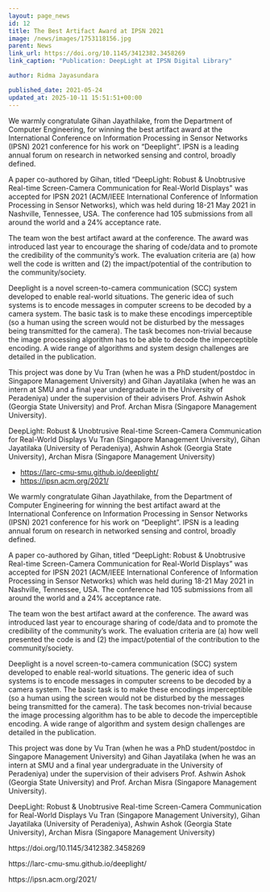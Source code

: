 ```yaml
---
layout: page_news
id: 12
title: The Best Artifact Award at IPSN 2021
image: /news/images/1753118156.jpg
parent: News
link_url: https://doi.org/10.1145/3412382.3458269
link_caption: "Publication: DeepLight at IPSN Digital Library"

author: Ridma Jayasundara

published_date: 2021-05-24
updated_at: 2025-10-11 15:51:51+00:00
---
```


<p>We warmly congratulate Gihan Jayathilake, from the Department of Computer Engineering, for winning the best artifact award at the International Conference on Information Processing in Sensor Networks (IPSN) 2021 conference for his work on &ldquo;Deeplight&rdquo;. IPSN is a leading annual forum on research in networked sensing and control, broadly defined.</p>
<p>A paper co-authored by Gihan, titled &ldquo;DeepLight: Robust &amp; Unobtrusive Real-time Screen-Camera Communication for Real-World Displays" was accepted for IPSN 2021 (ACM/IEEE International Conference of Information Processing in Sensor Networks), which was held during 18-21 May 2021 in Nashville, Tennessee, USA. The conference had 105 submissions from all around the world and a 24% acceptance rate.</p>
<p>The team won the best artifact award at the conference. The award was introduced last year to encourage the sharing of code/data and to promote the credibility of the community&rsquo;s work. The evaluation criteria are (a) how well the code is written and (2) the impact/potential of the contribution to the community/society.</p>
<p>Deeplight is a novel screen-to-camera communication (SCC) system developed to enable real-world situations. The generic idea of such systems is to encode messages in computer screens to be decoded by a camera system. The basic task is to make these encodings imperceptible (so a human using the screen would not be disturbed by the messages being transmitted for the camera). The task becomes non-trivial because the image processing algorithm has to be able to decode the imperceptible encoding. A wide range of algorithms and system design challenges are detailed in the publication.</p>
<p>This project was done by Vu Tran (when he was a PhD student/postdoc in Singapore Management University) and Gihan Jayatilaka (when he was an intern at SMU and a final year undergraduate in the University of Peradeniya) under the supervision of their advisers Prof. Ashwin Ashok (Georgia State University) and Prof. Archan Misra (Singapore Management University).</p>
<p>DeepLight: Robust &amp; Unobtrusive Real-time Screen-Camera Communication for Real-World Displays Vu Tran (Singapore Management University), Gihan Jayatilaka (University of Peradeniya), Ashwin Ashok (Georgia State University), Archan Misra (Singapore Management University)</p>
<ul>
<li><a href="https://larc-cmu-smu.github.io/deeplight/">https://larc-cmu-smu.github.io/deeplight/</a></li>
<li><a href="https://ipsn.acm.org/2021/">https://ipsn.acm.org/2021/</a></li>
</ul>

<!-- Automated Update by GitHub Actions -->

<p>We warmly congratulate Gihan Jayathilake, from the Department of Computer Engineering for winning the best artifact award at the International Conference on Information Processing in Sensor Networks (IPSN) 2021 conference for his work on “Deeplight”. IPSN is a leading annual forum on research in networked sensing and control, broadly defined.</p><p>A paper co-authored by Gihan, titled “DeepLight: Robust &amp; Unobtrusive Real-time Screen-Camera Communication for Real-World Displays” was accepted for IPSN 2021 (ACM/IEEE International Conference of Information Processing in Sensor Networks) which was held during 18-21 May 2021 in Nashville, Tennessee, USA. The conference had 105 submissions from all around the world and a 24% acceptance rate.</p><p>The team won the best artifact award at the conference. The award was introduced last year to encourage sharing of code/data and to promote the credibility of the community’s work. The evaluation criteria are (a) how well presented the code is and (2) the impact/potential of the contribution to the community/society.</p><p>Deeplight is a novel screen-to-camera communication (SCC) system developed to enable real-world situations. The generic idea of such systems is to encode messages in computer screens to be decoded by a camera system. The basic task is to make these encodings imperceptible (so a human using the screen would not be disturbed by the messages being transmitted for the camera). The task becomes non-trivial because the image processing algorithm has to be able to decode the imperceptible encoding. A wide range of algorithm and system design challenges are detailed in the publication.</p><p>This project was done by Vu Tran (when he was a PhD student/postdoc in Singapore Management University) and Gihan Jayatilaka (when he was an intern at SMU and a final year undergraduate in the University of Peradeniya) under the supervision of their advisers Prof. Ashwin Ashok (Georgia State University) and Prof. Archan Misra (Singapore Management University).</p><p>DeepLight: Robust &amp; Unobtrusive Real-time Screen-Camera Communication for Real-World Displays Vu Tran (Singapore Management University), Gihan Jayatilaka (University of Peradeniya), Ashwin Ashok (Georgia State University), Archan Misra (Singapore Management University)</p><p>https://doi.org/10.1145/3412382.3458269</p><p>https://larc-cmu-smu.github.io/deeplight/</p><p>https://ipsn.acm.org/2021/</p>
